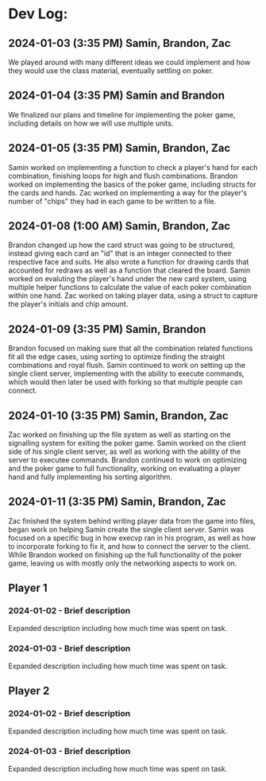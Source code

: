 # Dev Log:

## 2024-01-03 (3:35 PM) Samin, Brandon, Zac
We played around with many different ideas we could implement and how they would use the class material, eventually settling on poker.

## 2024-01-04 (3:35 PM) Samin and Brandon
We finalized our plans and timeline for implementing the poker game, including details on how we will use multiple units.

## 2024-01-05 (3:35 PM) Samin, Brandon, Zac
Samin worked on implementing a function to check a player's hand for each combination, finishing loops for high and flush combinations.
Brandon worked on implementing the basics of the poker game, including structs for the cards and hands.
Zac worked on implementing a way for the player's number of "chips" they had in each game to be written to a file.

## 2024-01-08 (1:00 AM) Samin, Brandon, Zac
Brandon changed up how the card struct was going to be structured, instead giving each card an "id" that is an integer connected to their respective face and suits. He also wrote a function for drawing cards that accounted for redraws as well as a function that cleared the board. Samin worked on evaluting the player's hand under the new card system, using multiple helper functions to calculate the value of each poker combination within one hand. Zac worked on taking player data, using a struct to capture the player's initials and chip amount.

## 2024-01-09 (3:35 PM) Samin, Brandon
Brandon focused on making sure that all the combination related functions fit all the edge cases, using sorting to optimize finding the straight combinations and royal flush. Samin continued to work on setting up the single client server, implementing with the ability to execute commands, which would then later be used with forking so that multiple people can connect. 

## 2024-01-10 (3:35 PM) Samin, Brandon, Zac
Zac worked on finishing up the file system as well as starting on the signalling system for exiting the poker game. Samin worked on the client side of his single client server, as well as working with the ability of the server to executee commands. Brandon continued to work on optimizing and the poker game to full functionality, working on evaluating a player hand and fully implementing his sorting algorithm. 

## 2024-01-11 (3:35 PM) Samin, Brandon, Zac
Zac finished the system behind writing player data from the game into files, began work on helping Samin create the single client server. Samin was focused on a specific bug in how execvp ran in his program, as well as how to incorporate forking to fix it, and how to connect the server to the client. While Brandon worked on finishing up the full functionality of the poker game, leaving us with mostly only the networking aspects to work on.

## Player 1

### 2024-01-02 - Brief description
Expanded description including how much time was spent on task.

### 2024-01-03 - Brief description
Expanded description including how much time was spent on task.

## Player 2

### 2024-01-02 - Brief description
Expanded description including how much time was spent on task.

### 2024-01-03 - Brief description
Expanded description including how much time was spent on task.
